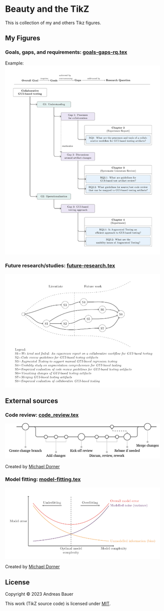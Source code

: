 # Beauty and the TikZ

This is collection of my and others Tikz figures.

## My Figures

### Goals, gaps, and requirements: [goals-gaps-rq.tex](./goals-gaps-rq.tex)

Example: ![goals,gaps](./goals-gaps-rq.png)

### Future research/studies: [future-research.tex](./future-research.tex)

![future research](./future-research.png)

## External sources

### Code review: [code_review.tex](https://gist.github.com/michaeldorner/ebc6a07ad83ff819d692858f593e0d11)

![code review](./code-review.png)

Created by [Michael Dorner](https://github.com/michaeldorner)

### Model fitting: [model-fitting.tex](./model-fitting.tex)

![model fitting](./model-fitting.png)

Created by [Michael Dorner](https://github.com/michaeldorner)

## License

Copyright © 2023 Andreas Bauer

This work (TikZ source code) is licensed under  [MIT](./LICENSE).

